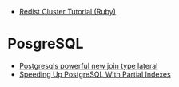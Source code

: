 - [Redist Cluster Tutorial (Ruby)](http://redis.io/topics/cluster-tutorial)


# PosgreSQL
* [Postgresqls powerful new join type lateral](http://blog.heapanalytics.com/postgresqls-powerful-new-join-type-lateral/)
* [Speeding Up PostgreSQL With Partial Indexes](blog.heapanalytics.com/speeding-up-postgresql-queries-with-partial-indexes/)

